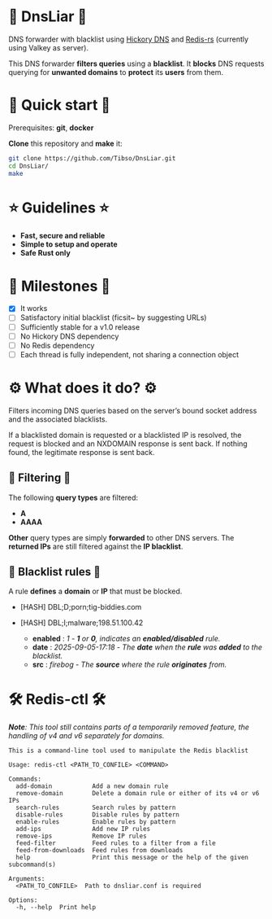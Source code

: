 # 🚦 **DnsLiar** 🚦

DNS forwarder with blacklist using [Hickory DNS](https://github.com/hickory-dns/hickory-dns) and [Redis-rs](https://github.com/redis-rs/redis-rs) (currently using Valkey as server).

This DNS forwarder **filters queries** using a **blacklist**. It **blocks** DNS requests querying for **unwanted domains** to **protect** its **users** from them.

# 🚀 **Quick start** 🚀

Prerequisites: **git**, **docker**

**Clone** this repository and **make** it:

```sh
git clone https://github.com/Tibso/DnsLiar.git
cd DnsLiar/
make
```

# ⭐ **Guidelines** ⭐

+ **Fast, secure and reliable**
+ **Simple to setup and operate**
+ **Safe Rust only**

# 🎯 **Milestones** 🎯

+ [x] It works
+ [ ] Satisfactory initial blacklist (ficsit~ by suggesting URLs)
+ [ ] Sufficiently stable for a v1.0 release
+ [ ] No Hickory DNS dependency
+ [ ] No Redis dependency
+ [ ] Each thread is fully independent, not sharing a connection object

# ⚙️ **What does it do?** ⚙️

Filters incoming DNS queries based on the server’s bound socket address and the associated blacklists.

If a blacklisted domain is requested or a blacklisted IP is resolved, the request is blocked and an NXDOMAIN response is sent back.
If nothing found, the legitimate response is sent back.

## 🧹 **Filtering** 🧹

The following **query types** are filtered:

+ **A**
+ **AAAA**

**Other** query types are simply **forwarded** to other DNS servers.
The **returned IPs** are still filtered against the **IP blacklist**.

## 📜 **Blacklist rules** 📜

A rule **defines** a **domain** or **IP** that must be blocked.

+ [HASH] DBL;D;porn;tig-biddies.com
+ [HASH] DBL;I;malware;198.51.100.42

  + **enabled** : *1* - ***1** or **0**, indicates an **enabled/disabled** rule.*
  + **date** : *2025-09-05-17:18* - *The **date** when the **rule** was **added** to the blacklist.*
  + **src** : *firebog* - *The **source** where the rule **originates** from.*

# 🛠️ **Redis-ctl** 🛠️

***Note**: This tool still contains parts of a temporarily removed feature, the handling of v4 and v6 separately for domains.*

```
This is a command-line tool used to manipulate the Redis blacklist

Usage: redis-ctl <PATH_TO_CONFILE> <COMMAND>

Commands:
  add-domain           Add a new domain rule
  remove-domain        Delete a domain rule or either of its v4 or v6 IPs
  search-rules         Search rules by pattern
  disable-rules        Disable rules by pattern
  enable-rules         Enable rules by pattern
  add-ips              Add new IP rules
  remove-ips           Remove IP rules
  feed-filter          Feed rules to a filter from a file
  feed-from-downloads  Feed rules from downloads
  help                 Print this message or the help of the given subcommand(s)

Arguments:
  <PATH_TO_CONFILE>  Path to dnsliar.conf is required

Options:
  -h, --help  Print help
```
